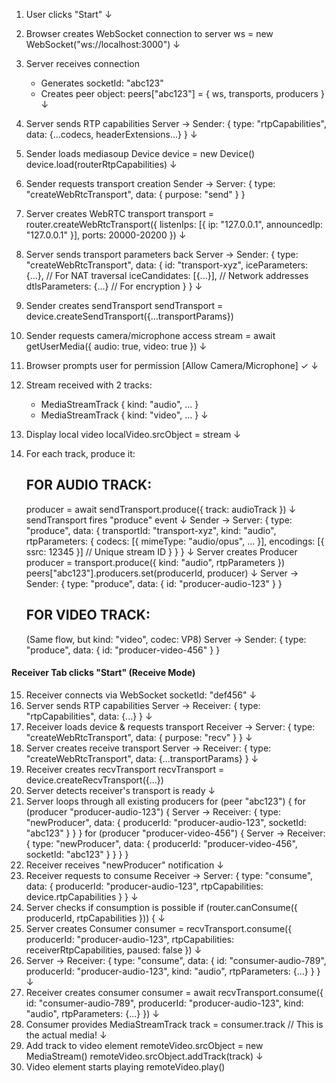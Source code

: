 1. User clicks "Start"
   ↓
2. Browser creates WebSocket connection to server
   ws = new WebSocket("ws://localhost:3000")
   ↓
3. Server receives connection
   - Generates socketId: "abc123"
   - Creates peer object: peers["abc123"] = { ws, transports, producers }
   ↓
4. Server sends RTP capabilities
   Server → Sender: { type: "rtpCapabilities", data: {...codecs, headerExtensions...} }
   ↓
5. Sender loads mediasoup Device
   device = new Device()
   device.load(routerRtpCapabilities)
   ↓
6. Sender requests transport creation
   Sender → Server: { type: "createWebRtcTransport", data: { purpose: "send" } }
7. Server creates WebRTC transport
   transport = router.createWebRtcTransport({
     listenIps: [{ ip: "127.0.0.1", announcedIp: "127.0.0.1" }],
     ports: 20000-20200
   })
   ↓
8. Server sends transport parameters back
   Server → Sender: {
     type: "createWebRtcTransport",
     data: {
       id: "transport-xyz",
       iceParameters: {...},      // For NAT traversal
       iceCandidates: [{...}],    // Network addresses
       dtlsParameters: {...}      // For encryption
     }
   }
   ↓
9. Sender creates sendTransport
   sendTransport = device.createSendTransport({...transportParams})
10. Sender requests camera/microphone access
    stream = await getUserMedia({ audio: true, video: true })
    ↓
11. Browser prompts user for permission
    [Allow Camera/Microphone] ✓
    ↓
12. Stream received with 2 tracks:
    - MediaStreamTrack { kind: "audio", ... }
    - MediaStreamTrack { kind: "video", ... }
    ↓
13. Display local video
    localVideo.srcObject = stream
    ↓
14. For each track, produce it:
    
    FOR AUDIO TRACK:
    ----------------
    producer = await sendTransport.produce({ track: audioTrack })
    ↓
    sendTransport fires "produce" event
    ↓
    Sender → Server: {
      type: "produce",
      data: {
        transportId: "transport-xyz",
        kind: "audio",
        rtpParameters: {
          codecs: [{ mimeType: "audio/opus", ... }],
          encodings: [{ ssrc: 12345 }]  // Unique stream ID
        }
      }
    }
    ↓
    Server creates Producer
    producer = transport.produce({ kind: "audio", rtpParameters })
    peers["abc123"].producers.set(producerId, producer)
    ↓
    Server → Sender: { type: "produce", data: { id: "producer-audio-123" } }
    
    
    FOR VIDEO TRACK:
    ----------------
    (Same flow, but kind: "video", codec: VP8)
    Server → Sender: { type: "produce", data: { id: "producer-video-456" } }
#### **Receiver Tab clicks "Start" (Receive Mode)**
15. Receiver connects via WebSocket
    socketId: "def456"
    ↓
16. Server sends RTP capabilities
    Server → Receiver: { type: "rtpCapabilities", data: {...} }
    ↓
17. Receiver loads device & requests transport
    Receiver → Server: { type: "createWebRtcTransport", data: { purpose: "recv" } }
    ↓
18. Server creates receive transport
    Server → Receiver: { type: "createWebRtcTransport", data: {...transportParams} }
    ↓
19. Receiver creates recvTransport
    recvTransport = device.createRecvTransport({...})
20. Server detects receiver's transport is ready
    ↓
21. Server loops through all existing producers
    for (peer "abc123") {
      for (producer "producer-audio-123") {
        Server → Receiver: {
          type: "newProducer",
          data: {
            producerId: "producer-audio-123",
            socketId: "abc123"
          }
        }
      }
      for (producer "producer-video-456") {
        Server → Receiver: {
          type: "newProducer",
          data: {
            producerId: "producer-video-456",
            socketId: "abc123"
          }
        }
      }
    }
22. Receiver receives "newProducer" notification
    ↓
23. Receiver requests to consume
    Receiver → Server: {
      type: "consume",
      data: {
        producerId: "producer-audio-123",
        rtpCapabilities: device.rtpCapabilities
      }
    }
    ↓
24. Server checks if consumption is possible
    if (router.canConsume({ producerId, rtpCapabilities })) {
      ↓
25. Server creates Consumer
      consumer = recvTransport.consume({
        producerId: "producer-audio-123",
        rtpCapabilities: receiverRtpCapabilities,
        paused: false
      })
      ↓
26. Server → Receiver: {
      type: "consume",
      data: {
        id: "consumer-audio-789",
        producerId: "producer-audio-123",
        kind: "audio",
        rtpParameters: {...} 
      }
    }
    ↓
27. Receiver creates consumer
    consumer = await recvTransport.consume({
      id: "consumer-audio-789",
      producerId: "producer-audio-123",
      kind: "audio",
      rtpParameters: {...}
    })
    ↓
28. Consumer provides MediaStreamTrack
    track = consumer.track  // This is the actual media!
    ↓
29. Add track to video element
    remoteVideo.srcObject = new MediaStream()
    remoteVideo.srcObject.addTrack(track)
    ↓
30. Video element starts playing
    remoteVideo.play()
